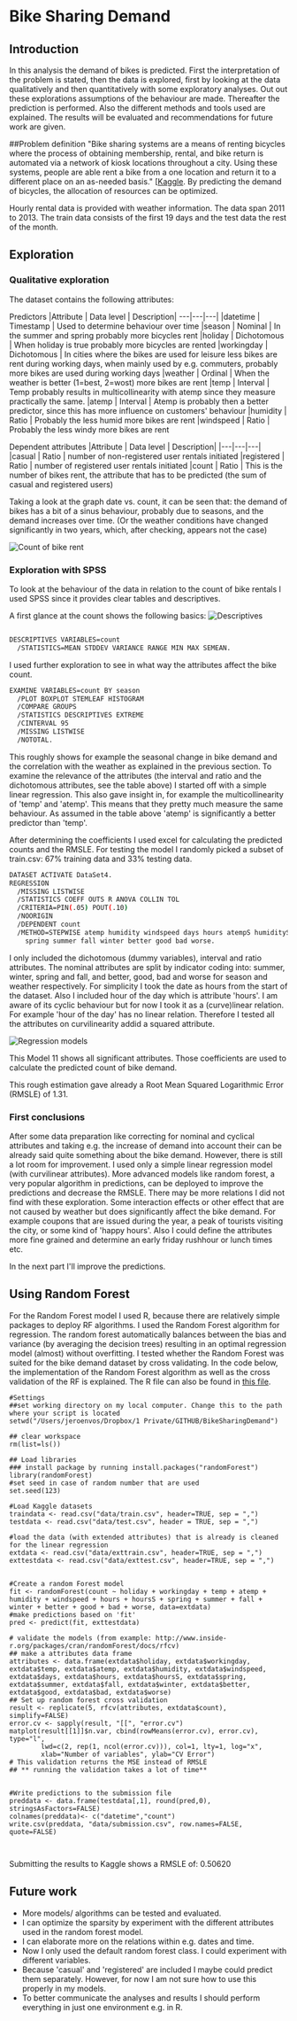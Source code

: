 # Bike Sharing Demand
## Introduction
In this analysis the demand of bikes is predicted.
First the interpretation of the problem is stated, then the data is explored, first by looking at the data qualitatively and then quantitatively with some exploratory analyses. Out out these explorations assumptions of the behaviour are made.
Thereafter the prediction is performed. Also the different methods and tools used are explained. The results will be evaluated and recommendations for future work are given.

##Problem definition
"Bike sharing systems are a means of renting bicycles where the process of obtaining membership, rental, and bike return is automated via a network of kiosk locations throughout a city. Using these systems, people are able rent a bike from a one location and return it to a different place on an as-needed basis." [[Kaggle](https://www.kaggle.com/c/bike-sharing-demand). 
By predicting the demand of bicycles, the allocation of resources can be optimized.

Hourly rental data is provided with weather information. The data span 2011 to 2013. The train data consists of the first 19 days and the test data the rest of the month.

## Exploration
### Qualitative exploration
The dataset contains the following attributes:

Predictors
|Attribute | Data level | Description|
---|---|---|
|datetime | Timestamp | Used to determine behaviour over time
|season | Nominal | In the summer and spring probably more bicycles rent
|holiday | Dichotomous | When holiday is true probably more bicycles are rented
|workingday | Dichotomous | In cities where the bikes are used for leisure less bikes are rent during working days, when mainly used by e.g. commuters, probably more bikes are used during working days
|weather | Ordinal | When the weather is better (1=best, 2=wost) more bikes are rent
|temp | Interval | Temp probably results in multicollinearity with atemp since they measure practically the same.
|atemp | Interval | Atemp is probably then a better predictor, since this has more influence on customers' behaviour
|humidity | Ratio | Probably the less humid more bikes are rent
|windspeed | Ratio | Probably the less windy more bikes are rent


Dependent attributes
|Attribute | Data level | Description|
|---|---|---|
|casual | Ratio |  number of non-registered user rentals initiated
|registered | Ratio | number of registered user rentals initiated
|count | Ratio | This is the number of bikes rent, the attribute that has to be predicted (the sum of casual and registered users)

Taking a look at the graph date vs. count, it can be seen that: the demand of bikes has a bit of a sinus behaviour, probably due to seasons, and the demand increases over time. (Or the weather conditions have changed significantly in two years, which, after checking, appears not the case) 

![Count of bike rent](img/CountOfBikeRent.png "Count of bike rent")

### Exploration with SPSS
To look at the behaviour of the data in relation to the count of bike rentals I used SPSS since it provides clear tables and descriptives.

A first glance at the count shows the following basics:
![Descriptives ](img/DescriptiveCount.png "Descriptives")

```sh

DESCRIPTIVES VARIABLES=count
  /STATISTICS=MEAN STDDEV VARIANCE RANGE MIN MAX SEMEAN.
```

I used further exploration to see in what way the attributes affect the bike count.

```sh
EXAMINE VARIABLES=count BY season
  /PLOT BOXPLOT STEMLEAF HISTOGRAM
  /COMPARE GROUPS
  /STATISTICS DESCRIPTIVES EXTREME
  /CINTERVAL 95
  /MISSING LISTWISE
  /NOTOTAL.
```

This roughly shows for example the seasonal change in bike demand and the correlation with the weather as explained in the previous section.
To examine the relevance of the attributes (the interval and ratio and the dichotomous attributes, see the table above) I started off with a simple linear regression.
This also gave insight in, for example the multicollinearity of 'temp' and 'atemp'. This means that they pretty much measure the same behaviour. As assumed in the table above 'atemp' is significantly a better predictor than 'temp'.

After determining the coefficients I used excel for calculating the predicted counts and the RMSLE. For testing the model I randomly picked a subset of train.csv: 67% training data and 33% testing data.

```sh
DATASET ACTIVATE DataSet4.
REGRESSION
  /MISSING LISTWISE
  /STATISTICS COEFF OUTS R ANOVA COLLIN TOL
  /CRITERIA=PIN(.05) POUT(.10)
  /NOORIGIN 
  /DEPENDENT count
  /METHOD=STEPWISE atemp humidity windspeed days hours atempS humidityS windspeedS daysS hoursS 
    spring summer fall winter better good bad worse.
```
I only included the dichotomous (dummy variables), interval and ratio attributes. The nominal attributes are split by indicator coding into: summer, winter, spring and fall, and better, good, bad and worse for season and weather respectively.
For simplicity I took the date as hours from the start of the dataset. Also I included hour of the day which is attribute 'hours'. I am aware of its cyclic behaviour but for now I took it as a (curve)linear relation.
For example 'hour of the day' has no linear relation. Therefore I tested all the attributes on curvilinearity addid a squared attribute.

![Regression models ](img/LinearRegression.png "Regression models")

This Model 11 shows all significant attributes. Those coefficients are used to calculate the predicted count of bike demand. 

This rough estimation gave already a Root Mean Squared Logarithmic Error (RMSLE) of 1.31.

### First conclusions
After some data preparation like correcting for nominal and cyclical attributes and taking e.g. the increase of demand into account their can be already said quite something about the bike demand. However, there is still a lot room for improvement.
I used only a simple linear regression model (with curvilinear attributes). More advanced models like random forest, a very popular algorithm in predictions, can be deployed to improve the predictions and decrease the RMSLE. There may be more relations I did not find with these exploration. Some interaction effects or other effect that are not caused by weather but does significantly affect the bike demand. For example coupons that are issued during the year, a peak of tourists visiting the city, or some kind of 'happy hours'. Also I could define the attributes more fine grained and determine an early friday rushhour or lunch times etc.

In the next part I'll improve the predictions.


## Using Random Forest
For the Random Forest model I used R, because there are relatively simple packages to deploy RF algorithms.
I used the Random Forest algorithm for regression. The random forest automatically balances between the bias and variance (by averaging the decision trees) resulting in an optimal regression model (almost) without overfitting. 
I tested whether the Random Forest was suited for the bike demand dataset by cross validating. 
In the code below, the implementation of the Random Forest algorithm as well as the cross validation of the RF is explained.
The R file can also be found in [this file](BikeSharingPrediction.R).

```splus
#Settings
##set working directory on my local computer. Change this to the path where your script is located
setwd("/Users/jeroenvos/Dropbox/1 Private/GITHUB/BikeSharingDemand")

## clear workspace
rm(list=ls())

## Load libraries
### install package by running install.packages("randomForest")
library(randomForest)
#set seed in case of random number that are used
set.seed(123)

#Load Kaggle datasets
traindata <- read.csv("data/train.csv", header=TRUE, sep = ",")
testdata <- read.csv("data/test.csv", header = TRUE, sep = ",")

#load the data (with extended attributes) that is already is cleaned for the linear regression
extdata <- read.csv("data/exttrain.csv", header=TRUE, sep = ",")
exttestdata <- read.csv("data/exttest.csv", header=TRUE, sep = ",")


#Create a random Forest model
fit <- randomForest(count ~ holiday + workingday + temp + atemp + humidity + windspeed + hours + hoursS + spring + summer + fall + winter + better + good + bad + worse, data=extdata)
#make predictions based on 'fit'
pred <- predict(fit, exttestdata)

# validate the models (from example: http://www.inside-r.org/packages/cran/randomForest/docs/rfcv)
## make a attributes data frame
attributes <- data.frame(extdata$holiday, extdata$workingday, extdata$temp, extdata$atemp, extdata$humidity, extdata$windspeed, extdata$days, extdata$hours, extdata$hoursS, extdata$spring, extdata$summer, extdata$fall, extdata$winter, extdata$better, extdata$good, extdata$bad, extdata$worse)
## Set up random forest cross validation
result <- replicate(5, rfcv(attributes, extdata$count), simplify=FALSE)
error.cv <- sapply(result, "[[", "error.cv")
matplot(result[[1]]$n.var, cbind(rowMeans(error.cv), error.cv), type="l",
        lwd=c(2, rep(1, ncol(error.cv))), col=1, lty=1, log="x",
        xlab="Number of variables", ylab="CV Error")
# This validation returns the MSE instead of RMSLE 
## ** running the validation takes a lot of time**


#Write predictions to the submission file
preddata <- data.frame(testdata[,1], round(pred,0), stringsAsFactors=FALSE)
colnames(preddata)<- c("datetime","count")
write.csv(preddata, "data/submission.csv", row.names=FALSE, quote=FALSE)



```


Submitting the results to Kaggle shows a RMSLE of: 0.50620


## Future work
* More models/ algorithms  can be tested and evaluated.
* I can optimize the sparsity by experiment with the different attributes used in the random forest model.
* I can elaborate more on the relations within e.g. dates and time. 
* Now I only used the default random forest class. I could experiment with different variables.
* Because 'casual' and 'registered' are included I maybe could predict them separately. However, for now I am not sure how to use this properly in my models.
* To better communicate the analyses and results I should perform everything in just one environment e.g. in R.





